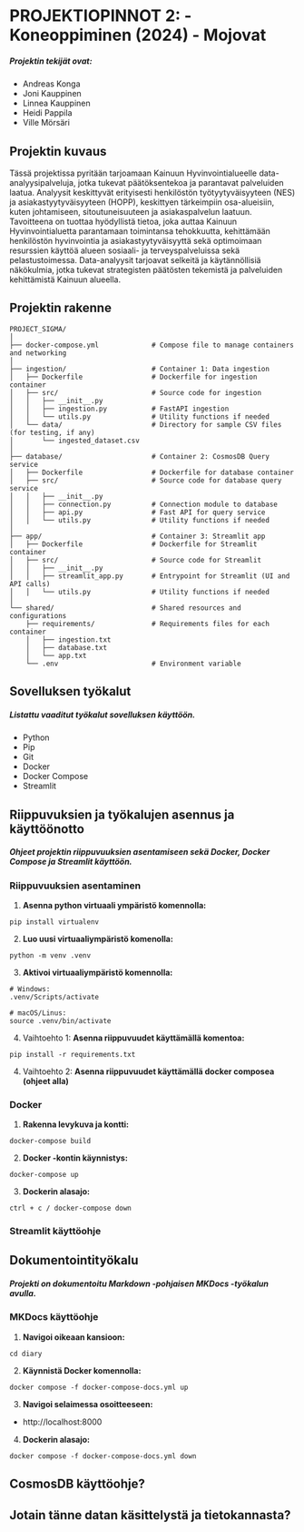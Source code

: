 # PROJEKTIOPINNOT 2: - Koneoppiminen (2024) - Mojovat 

##### Projektin tekijät ovat:

* Andreas Konga
* Joni Kauppinen
* Linnea Kauppinen
* Heidi Pappila
* Ville Mörsäri

## Projektin kuvaus

Tässä projektissa pyritään tarjoamaan Kainuun Hyvinvointialueelle data-analyysipalveluja, jotka tukevat päätöksentekoa ja parantavat palveluiden laatua. Analyysit keskittyvät erityisesti henkilöstön työtyytyväisyyteen (NES) ja asiakastyytyväisyyteen (HOPP), keskittyen tärkeimpiin osa-alueisiin, kuten johtamiseen, sitoutuneisuuteen ja asiakaspalvelun laatuun. Tavoitteena on tuottaa hyödyllistä tietoa, joka auttaa Kainuun Hyvinvointialuetta parantamaan toimintansa tehokkuutta, kehittämään henkilöstön hyvinvointia ja asiakastyytyväisyyttä sekä optimoimaan resurssien käyttöä alueen sosiaali- ja terveyspalveluissa sekä pelastustoimessa. Data-analyysit tarjoavat selkeitä ja käytännöllisiä näkökulmia, jotka tukevat strategisten päätösten tekemistä ja palveluiden kehittämistä Kainuun alueella.

## Projektin rakenne
```
PROJECT_SIGMA/
│
├── docker-compose.yml             # Compose file to manage containers and networking
│
├── ingestion/                     # Container 1: Data ingestion
│   ├── Dockerfile                 # Dockerfile for ingestion container
│   ├── src/                       # Source code for ingestion
│   │   ├── __init__.py
│   │   ├── ingestion.py           # FastAPI ingestion  
│   │   └── utils.py               # Utility functions if needed
│   └── data/                      # Directory for sample CSV files (for testing, if any)
│       └── ingested_dataset.csv
│
├── database/                      # Container 2: CosmosDB Query service
│   ├── Dockerfile                 # Dockerfile for database container
│   ├── src/                       # Source code for database query service
│   │   ├── __init__.py
│   │   ├── connection.py          # Connection module to database
│   │   ├── api.py                 # Fast API for query service
│   │   └── utils.py               # Utility functions if needed
│
├── app/                           # Container 3: Streamlit app
│   ├── Dockerfile                 # Dockerfile for Streamlit container
│   ├── src/                       # Source code for Streamlit
│   │   ├── __init__.py
│   │   ├── streamlit_app.py       # Entrypoint for Streamlit (UI and API calls)
│   │   └── utils.py               # Utility functions if needed
│
└── shared/                        # Shared resources and configurations
    ├── requirements/              # Requirements files for each container
    │   ├── ingestion.txt
    │   ├── database.txt
    │   └── app.txt
    └── .env                       # Environment variable

```  

## Sovelluksen työkalut

##### Listattu vaaditut työkalut sovelluksen käyttöön.

* Python
* Pip
* Git
* Docker
* Docker Compose
* Streamlit

## Riippuvuksien ja työkalujen asennus ja käyttöönotto

##### Ohjeet projektin riippuvuuksien asentamiseen sekä Docker, Docker Compose ja Streamlit käyttöön.

### Riippuvuuksien asentaminen

1. **Asenna python virtuaali ympäristö komennolla:** 
```
pip install virtualenv
```
2. **Luo uusi virtuaaliympäristö komenolla:**
```
python -m venv .venv
```
3. **Aktivoi virtuaaliympäristö komennolla:**
```
# Windows:
.venv/Scripts/activate

# macOS/Linus:
source .venv/bin/activate
```
4. Vaihtoehto 1: **Asenna riippuvuudet käyttämällä komentoa:**
```
pip install -r requirements.txt
```
4. Vaihtoehto 2: **Asenna riippuvuudet käyttämällä docker composea (ohjeet alla)**

### Docker

1. **Rakenna levykuva ja kontti:**
```
docker-compose build
```
2. **Docker -kontin käynnistys:**
```
docker-compose up
```
3. **Dockerin alasajo:**
```
ctrl + c / docker-compose down
```

### Streamlit käyttöohje

## Dokumentointityökalu

##### Projekti on dokumentoitu Markdown -pohjaisen MKDocs -työkalun avulla.

### MKDocs käyttöohje

1. **Navigoi oikeaan kansioon:**
```
cd diary
```

2. **Käynnistä Docker komennolla:**
```
docker compose -f docker-compose-docs.yml up
```
3. **Navigoi selaimessa osoitteeseen:**

* http://localhost:8000

4. **Dockerin alasajo:**
```
docker compose -f docker-compose-docs.yml down
```

## CosmosDB käyttöohje?

## Jotain tänne datan käsittelystä ja tietokannasta?

